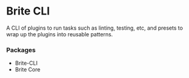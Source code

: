 # Brite CLI

A CLI of plugins to run tasks such as linting, testing, etc, and presets to wrap up the plugins into reusable patterns.

### Packages

- Brite-CLI
- Brite Core
